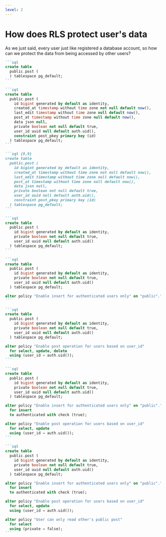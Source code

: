 ```yaml
---
level: 2
---
```


# How does RLS protect user's data

As we just said, every user just like registered a database account, so how can we protect the data from being accessed by other users?

````md magic-move
```sql
create table
  public.post (
  ) tablespace pg_default;
```

```sql
create table
  public.post (
    id bigint generated by default as identity,
    created_at timestamp without time zone not null default now(),
    last_edit timestamp without time zone null default now(),
    post_at timestamp without time zone null default now(),
    data json null,
    private boolean not null default true,
    user_id uuid null default auth.uid(),
    constraint post_pkey primary key (id)
  ) tablespace pg_default;
```

```sql {8,9}
create table
  public.post (
    id bigint generated by default as identity,
    created_at timestamp without time zone not null default now(),
    last_edit timestamp without time zone null default now(),
    post_at timestamp without time zone null default now(),
    data json null,
    private boolean not null default true,
    user_id uuid null default auth.uid(),
    constraint post_pkey primary key (id)
  ) tablespace pg_default;
```

```sql
create table
  public.post (
    id bigint generated by default as identity,
    private boolean not null default true,
    user_id uuid null default auth.uid()
  ) tablespace pg_default;
```

```sql
create table
  public.post (
    id bigint generated by default as identity,
    private boolean not null default true,
    user_id uuid null default auth.uid()
  ) tablespace pg_default;

alter policy "Enable insert for authenticated users only" on "public"."post";
```

```sql
create table
  public.post (
    id bigint generated by default as identity,
    private boolean not null default true,
    user_id uuid null default auth.uid()
  ) tablespace pg_default;

alter policy "Enable post operation for users based on user_id"
  for select, update, delete
  using (user_id = auth.uid());
```

```sql
create table
  public.post (
    id bigint generated by default as identity,
    private boolean not null default true,
    user_id uuid null default auth.uid()
  ) tablespace pg_default;

alter policy "Enable insert for authenticated users only" on "public"."post"
  for insert
  to authenticated with check (true);

alter policy "Enable post operation for users based on user_id"
  for select, update
  using (user_id = auth.uid());
```

```sql
create table
  public.post (
    id bigint generated by default as identity,
    private boolean not null default true,
    user_id uuid null default auth.uid()
  ) tablespace pg_default;

alter policy "Enable insert for authenticated users only" on "public"."post"
  for insert
  to authenticated with check (true);

alter policy "Enable post operation for users based on user_id"
  for select, update
  using (user_id = auth.uid());

alter policy "User can only read other's public post"
  for select
  using (private = false);
```
````